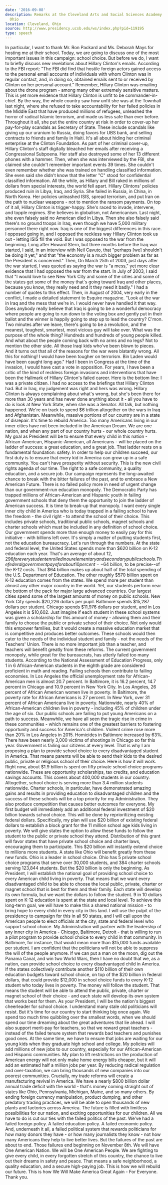 ```yaml
---
date: '2016-09-08'
description: Remarks at the Cleveland Arts and Social Sciences Academy in Cleveland,
  Ohio
location: Cleveland, Ohio
source: http://www.presidency.ucsb.edu/ws/index.php?pid=119195
type: speech
---
```


In particular, I want to thank Mr. Ron Packard and Ms. Deborah Mays for hosting me at their school. Today, we are going to discuss one of the most important issues in this campaign: school choice. But before we do, I want to briefly discuss new revelations about Hillary Clinton's emails. According to the FBI report: "The FBI did find that hostile foreign actors gained access to the personal email accounts of individuals with whom Clinton was in regular contact, and, in doing so, obtained emails sent to or received by Clinton on her personal account." Remember, Hillary Clinton was emailing about the drone program - among many other extremely sensitive matters. This is yet more evidence that Hillary Clinton is unfit to be commander-in-chief. By the way, the whole country saw how unfit she was at the Townhall last night, where she refused to take accountability for her failed policies in the Middle East that have produced millions of refugees, unleashed the horror of radical Islamic terrorism, and made us less safe than ever before. Throughout it all, she put the entire country at risk in order to cover-up her pay-for-play scandals as Secretary of State. These include scandals like giving up our uranium to Russia, doing favors for UBS bank, and selling contracts to friends and family in Haiti. It's all about hiding her criminal enterprise at the Clinton Foundation. As part of her criminal cover-up, Hillary Clinton's staff digitally bleached her emails after receiving a Congressional Subpoena. Her staff also destroyed some of her 13 different phones with a hammer. Then, when she was interviewed by the FBI, she claimed she couldn't remember important events 39 times. She couldn't even remember whether she was trained on handling classified information. She even said she didn't know that the letter "C" stood for confidential classified information. All the while, as Hillary and Bill raked in millions of dollars from special interests, the world fell apart. Hillary Clintons' policies produced ruin in Libya, Iraq, and Syria. She failed in Russia, in China, in North Korea. Her policies unleashed ISIS, spread terrorism, and put Iran on the path to nuclear weapons - not to mention the ransom payments. On top of it all, Hillary Clinton is trigger-happy. She's raced to invade, intervene, and topple regimes. She believes in globalism, not Americanism. Last night, she even falsely said no American died in Libya. Then she also falsely said there's no ground troops in Iraq, even though we have 5,000 military personnel there right now. Iraq is one of the biggest differences in this race. I opposed going in, and I opposed the reckless way Hillary Clinton took us out - letting ISIS fill the void. But I was opposed to the war from the beginning. Long after Howard Stern, but three months before the Iraq war started, I said, in an interview with Neil Cavuto, that "perhaps [we] shouldn't be doing it yet," and that "the economy is a much bigger problem as far as the President is concerned." Then, On March 25th of 2003, just days after the war started, I was quoted as saying the war is "a mess," yet more clear evidence that I had opposed the war from the start. In July of 2003, I said that "I would love to see New York City and some of the cities and some of the states get some of the money that`s going toward Iraq and other places, because you know, they really need and it they need it badly." I had a number of quotes to this effect. Then, in August of 2004, very early in the conflict, I made a detailed statement to Esquire magazine. "Look at the war in Iraq and the mess that we're in. I would never have handled it that way. Does anybody really believe that Iraq is going to be a wonderful democracy where people are going to run down to the voting box and gently put in their ballot and the winner is happily going to step up to lead the country? C'mon. Two minutes after we leave, there's going to be a revolution, and the meanest, toughest, smartest, most vicious guy will take over. What was the purpose of the whole thing? Hundreds and hundreds of young people killed. And what about the people coming back with no arms and no legs? Not to mention the other side. All those Iraqi kids who've been blown to pieces. And it turns out that all of the reasons for the war were blatantly wrong. All this for nothing! I would have been tougher on terrorism. Bin Laden would have been caught long ago." Had I been in Congress at the time of the invasion, I would have cast a vote in opposition. For years, I have been a critic of the kind of reckless foreign invasions and interventions that have been the Hallmark of Hillary Clinton's failed career. Here is the bottom line: I was a private citizen. I had no access to the briefings that Hillary Clinton had. But in Iraq, my judgement was right and hers was wrong. Hillary Clinton is always complaining about what's wrong, but she's been there for more than 30 years and has never done anything about it - all you have to do is look at New York State, when she was a Senator. All talk, but nothing happened. We're on track to spend $6 trillion altogether on the wars in Iraq and Afghanistan. Meanwhile, massive portions of our country are in a state of disrepair. It's time to rebuild America. Too many Americans living in our inner cities have not been included in the American Dream. We are one nation, and when any part of our country hurts - our whole country hurts. My goal as President will be to ensure that every child in this nation - African-American, Hispanic-American, all Americans - will be placed on the ladder of success: a great education, and a great job. That ladder rests on a fundamental foundation: safety. In order to help our children succeed, our first duty is to ensure that every kid in America can grow up in a safe community. You can't have prosperity without security. This is the new civil rights agenda of our time. The right to a safe community, a quality education, and a secure job. Our campaign represents the long-awaited chance to break with the bitter failures of the past, and to embrace a New American Future. There is no failed policy more in need of urgent change than our government-run education monopoly. The Democratic Party has trapped millions of African-American and Hispanic youth in failing government schools that deny them the opportunity to join the ladder of American success. It is time to break-up that monopoly. I want every single inner city child in America who is today trapped in a failing school to have the freedom - the civil right - to attend the school of their choice. This includes private schools, traditional public schools, magnet schools and charter schools which must be included in any definition of school choice. Our government spends more than enough money to easily pay for this initiative - with billions left over. It's simply a matter of putting students first, not the education bureaucracy. Let's run through the numbers. At the state and federal level, the United States spends more than $620 billion on K-12 education each year. That's an average of about $12,296 for every student enrolled in our elementary and secondary public schools. The federal government pays for about 10 percent--$64 billion, to be precise--of the K-12 costs. That $64 billion makes up about half of the total spending of the U.S. Department of Education. The other roughly $570 billion spent on K-12 education comes from the states. We spend more per student than almost any other major country in the world. Yet, our students perform near the bottom of the pack for major large advanced countries. Our largest cities spend some of the largest amounts of money on public schools. New York City spends $20,226 dollars per pupil. Baltimore spends $15,287 dollars per student. Chicago spends $11,976 dollars per student, and in Los Angeles it is $10,602. Just imagine if each student in these school systems was given a scholarship for this amount of money - allowing them and their family to choose the public or private school of their choice. Not only would this empower families, but it would create a massive education market that is competitive and produces better outcomes. These schools would then cater to the needs of the individual student and family - not the needs of the Teachers' Union. There is no more important job than a teacher, and teachers will benefit greatly from these reforms. The current government monopoly, while great for the bureaucrats, has utterly failed too many students. According to the National Assessment of Education Progress, only 1 in 6 African-American students in the eighth grade are considered proficient in math and reading. Failing schools then contribute to failing economies. In Los Angeles the official unemployment rate for African-American men is almost 20.7 percent. In Baltimore, it is 16.2 percent, 14.7 percent in Chicago and 10.9 percent in New York City. In Los Angeles, 26 percent of African American women live in poverty. In Baltimore, the poverty rate for African Americans is 27 percent. In New York, over 31 percent of African Americans live in poverty. Nationwide, nearly 40% of African-American children live in poverty - including 45% of children under the age of six. Our public schools are failing to put young Americans on a path to success. Meanwhile, we have all seen the tragic rise in crime in these communities - which remains one of the greatest barriers to fostering opportunity and success for America's children. Violent crime rose more than 20% in Los Angeles in 2015. Homicides in Baltimore increased by 63%. There have been nearly 3,000 victims of shootings in Chicago so far this year. Government is failing our citizens at every level. That is why I am proposing a plan to provide school choice to every disadvantaged student in America. That means parents will be able to send their kids to the desired public, private or religious school of their choice. Here is how it will work. Right now, about $1.9 billion is spent on fifty private school choice programs nationwide. These are opportunity scholarships, tax credits, and education savings accounts. This covers about 400,000 students in our country. Altogether, school choice is serving more than 3.4 million students nationwide. Charter schools, in particular, have demonstrated amazing gains and results in providing education to disadvantaged children and the success of these schools will be a top priority for my Administration. They also produce competition that causes better outcomes for everyone. My first budget will immediately add an additional federal investment of $20 billion towards school choice. This will be done by reprioritizing existing federal dollars. Specifically, my plan will use $20 billion of existing federal dollars to establish a block grant for the 11 million school age kids living in poverty. We will give states the option to allow these funds to follow the student to the public or private school they attend. Distribution of this grant will favor states that have private school choice and charter laws, encouraging them to participate. This $20 billion will instantly extend choice to millions more students. A state like Ohio will benefit greatly from these new funds. Ohio is a leader in school choice. Ohio has 5 private school choice programs that serve over 30,000 students, and 384 charter schools serving 123,844 students. But the $20 billion is only the beginning. As President, I will establish the national goal of providing school choice to every American child living in poverty. That means that we want every disadvantaged child to be able to choose the local public, private, charter or magnet school that is best for them and their family. Each state will develop its own formula, but we want the dollars to follow the student. 9 in 10 dollars spent on K-12 education is spent at the state and local level. To achieve this long-term goal, we will have to make this a shared national mission - to bring hope to every child in every city in this land. I will use the pulpit of the presidency to campaign for this in all 50 states, and I will call upon the American people to elect officials at the city, state and federal level who support school choice. My Administration will partner with the leadership of any inner city in America - Chicago, Baltimore, Detroit - that is willing to run a pilot program to provide school choice to every child in that community. In Baltimore, for instance, that would mean more than $15,000 funds available per student. I am confident that the politicians will not be able to suppress the will of the people anymore. If we can put a man on the moon, dig out the Panama Canal, and win two World Wars, then I have no doubt that we, as a nation, can provide school choice to every disadvantaged child in America. If the states collectively contribute another $110 billion of their own education budgets toward school choice, on top of the $20 billion in federal dollars, that could provide $12,000 in school choice funds to every K-12 student who today lives in poverty. The money will follow the student. That means the student will be able to attend the public, private, charter or magnet school of their choice - and each state will develop its own system that works best for them. As your President, I will be the nation's biggest cheerleader for school choice. I understand many stale old politicians will resist. But it's time for our country to start thinking big once again. We spend too much time quibbling over the smallest words, when we should spend our time dreaming about the great adventures that lie ahead. I will also support merit-pay for teachers, so that we reward great teachers - instead of the failed tenure system that rewards bad teachers and punishes good ones. At the same time, we have to ensure that jobs are waiting for our young kids when they graduate high school and college. My policies will add millions of new jobs to our country, especially for our African-American and Hispanic communities. My plan to lift restrictions on the production of American energy will not only make home energy bills cheaper, but it will add an estimated half a million jobs per year. By reducing radical regulation and over-taxation, we can bring thousands of new companies into our poorest communities. Crucially, my trade reforms will create a manufacturing revival in America. We have a nearly $800 billion dollar annual trade deficit with the world - that's money coming straight out of states like Ohio, Pennsylvania, Michigan, Maine, and so many others. By ending foreign currency manipulation, product dumping, and other predatory trading practices, we will be able to open thousands of new plants and factories across America. The future is filled with limitless possibilities for our nation, and exciting opportunities for our children. All we have to do is cut our ties with the failed politics of the past. We've had a failed foreign policy. A failed education policy. A failed economic policy. And, underneath it all, a failed political system that rewards politicians for how many donors they have - or how many journalists they know - not how many Americans they help to live better lives. But the failures of the past are about to end. Those failures end beginning on November 8th. We will have One American Nation. We will be One American People. We are fighting to give every child, in every forgotten stretch of this country, the chance to live out their dreams in safety and peace. That means a safe neighborhood, a quality education, and a secure high-paying job. This is how we will rebuild our future. This is how We Will Make America Great Again - For Everyone. Thank you.
